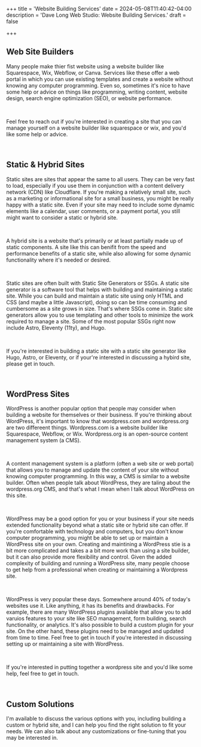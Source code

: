 +++
title = 'Website Building Services'
date = 2024-05-08T11:40:42-04:00
description = 'Dave Long Web Studio: Website Building Services.'
draft = false

+++

## Web Site Builders

Many people make thier fist website using a website builder like Squarespace, Wix, Webflow, or Canva. Services like
these offer a web portal in which you can use existing templates and create a website without knowing any computer
programming. Even so, sometimes it's nice to have some help or advice on things like programming, writing content, website
design, search engine optimization (SEO), or website performance.

<br>

Feel free to reach out if you're interested in creating a site that you can manage yourself on a website builder like
squarespace or wix, and you'd like some help or advice.

<br>

## Static & Hybrid Sites

Static sites are sites that appear the same to all users. They can be very fast to load, especially if you use them
in conjunction with a content delivery network (CDN) like Cloudflare. If you're making a relatively small site, such as a
marketing or informational site for a small business, you might be really happy with a static site. Even if your site
may need to include some dynamic elements like a calendar, user comments, or a payment portal, you still might want to
consider a static or hybrid site.

<br>

A hybrid site is a website that's primarily or at least partially made up of static components. A site like this can benifit from
the speed and performance benefits of a static site, while also allowing for some dynamic functionality where it's
needed or desired.

<br>

Static sites are often built with Static Site Generators or SSGs. A static site generator is a software tool that helps
with building and maintaining a static site. While you can build and maintain a static site using only HTML and CSS (and
maybe a little Javascript), doing so can be time consuming and cumbersome as a site grows in size. That's where SSGs
come in. Static site generators allow you to use templating and other tools to minimize the work required to manage a
site. Some of the most popular SSGs right now include Astro, Eleventy (11ty), and Hugo.

<br>

If you're interested in building a static site with a static site generator like Hugo, Astro, or Eleventy, or if your're
interested in discussing a hybird site, please get in touch.

<br>

## WordPress Sites

WordPress is another popular option that people may consider when building a website for themselves or their business.
If you're thinking about WordPress, it's important to know that wordpress.com and wordpress.org are two
differeent things. Wordpress.com is a website builder like Squarespace, Webflow, or Wix. Wordpress.org is an
open-source content management system (a CMS).

<br>

A content management system is a platform (often a web site or web portal) that allows you to manage and update the
content of your site without knowing computer programming. In this way, a CMS is similar to a website builder. Often
when people talk about WordPress, they are taling about the wordpress.org CMS, and that's what I mean when I talk about
WordPress on this site.

<br>

WordPress may be a good option for you or your business if your site needs extended functionality beyond what a static
site or hybrid site can offer. If you're comfortable with technology and computers, but you don't know computer
programming, you might be able to set up or maintain a WordPress site on your own. Creating and maintining a WordPress
stie is a bit more complicated and takes a a bit more work than using a site builder, but it can also provide more
flexibility and control. Given the added complexity of building and running a WordPress site, many people choose to get
help from a professional when creating or maintaining a Wordpress site.

<br>

WordPress is very popular these days. Somewhere around 40% of today's websites use it. Like anything, it has its
benefits and drawbacks. For example, there are many WordPress plugins available that allow you to add varuios features
to your site like SEO management, form building, search functionality, or analytics. It's also possible to build a
custom plugin for your site. On the other hand, these plugins need to be managed and updated from time to time. Feel
free to get in touch if you're interested in discussing setting up or maintaining a site with WordPress.

<br>

If you're interested in putting together a wordpress site and you'd like some help, feel free to get in touch.

<br>

## Custom Solutions

I'm available to discuss the various options with you, including building a custom or hybrid site, and I can help you
find the right solution to fit your needs. We can also talk about any customizations or fine-tuning that you may be
interested in.

<br>
